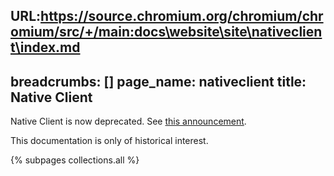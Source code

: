 URL:https://source.chromium.org/chromium/chromium/src/+/main:docs\website\site\nativeclient\index.md
---
breadcrumbs: []
page_name: nativeclient
title: Native Client
---

Native Client is now deprecated.
See [this announcement](https://blog.chromium.org/2017/05/goodbye-pnacl-hello-webassembly.html).

This documentation is only of historical interest.

{% subpages collections.all %}
